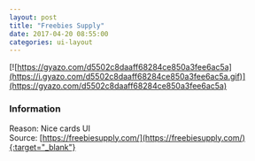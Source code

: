 ```yaml
---
layout: post
title: "Freebies Supply"
date: 2017-04-20 08:55:00
categories: ui-layout
---
```


[![https://gyazo.com/d5502c8daaff68284ce850a3fee6ac5a](https://i.gyazo.com/d5502c8daaff68284ce850a3fee6ac5a.gif)](https://gyazo.com/d5502c8daaff68284ce850a3fee6ac5a)

### Information
Reason: Nice cards UI  
Source: [https://freebiesupply.com/](https://freebiesupply.com/){:target="_blank"}

